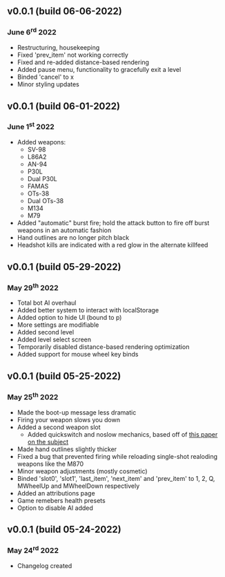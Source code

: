 <h2>v0.0.1 (build 06-06-2022)</h2>
<h3>June 6<sup>rd</sup> 2022</h3>

<ul>
<li> Restructuring, housekeeping
<li> Fixed 'prev_item' not working correctly
<li> Fixed and re-added distance-based rendering
<li> Added pause menu, functionality to gracefully exit a level
<li> Binded 'cancel' to x
<li> Minor styling updates
</ul>

<h2>v0.0.1 (build 06-01-2022)</h2>
<h3>June 1<sup>st</sup> 2022</h3>

<ul>
<li> Added weapons:
    <ul> 
    <li> SV-98
    <li> L86A2
    <li> AN-94
    <li> P30L
    <li> Dual P30L
    <li> FAMAS
    <li> OTs-38
    <li> Dual OTs-38
    <li> M134
    <li> M79
    </ul> 
<li> Added "automatic" burst fire; hold the attack button to fire off burst weapons in an automatic fashion
<li> Hand outlines are no longer pitch black
<li> Headshot kills are indicated with a red glow in the alternate killfeed
</ul>

<h2>v0.0.1 (build 05-29-2022)</h2>
<h3>May 29<sup>th</sup> 2022</h3>

<ul>
<li> Total bot AI overhaul
<li> Added better system to interact with localStorage
<li> Added option to hide UI (bound to p)
<li> More settings are modifiable
<li> Added second level
<li> Added level select screen
<li> Temporarily disabled distance-based rendering optimization
<li> Added support for mouse wheel key binds
</ul>

<h2>v0.0.1 (build 05-25-2022)</h2>
<h3>May 25<sup>th</sup> 2022</h3>

<ul>
<li> Made the boot-up message less dramatic
<li> Firing your weapon slows you down
<li> Added a second weapon slot
    <ul> 
    <li> Added quickswitch and noslow mechanics, based off of <a href="https://github.com/surviv-underclock/docs">this paper on the subject</a>
    </ul> 
<li> Made hand outlines slightly thicker
<li> Fixed a bug that prevented firing while reloading single-shot realoding weapons like the M870
<li> Minor weapon adjustments (mostly cosmetic)
<li> Binded 'slot0', 'slot1', 'last_item', 'next_item' and 'prev_item' to 1, 2, Q, MWheelUp and MWheelDown respectively
<li> Added an attributions page
<li> Game remebers health presets
<li> Option to disable AI added
</ul>

<h2>v0.0.1 (build 05-24-2022)</h2>
<h3>May 24<sup>rd</sup> 2022</h3>

<ul>
<li> Changelog created
</ul>